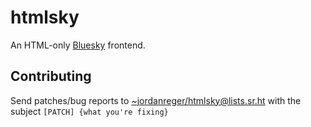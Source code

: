 # htmlsky

An HTML-only [Bluesky](https://bsky.social) frontend.

## Contributing

Send patches/bug reports to <~jordanreger/htmlsky@lists.sr.ht> with the
subject `[PATCH] {what you're fixing}`
